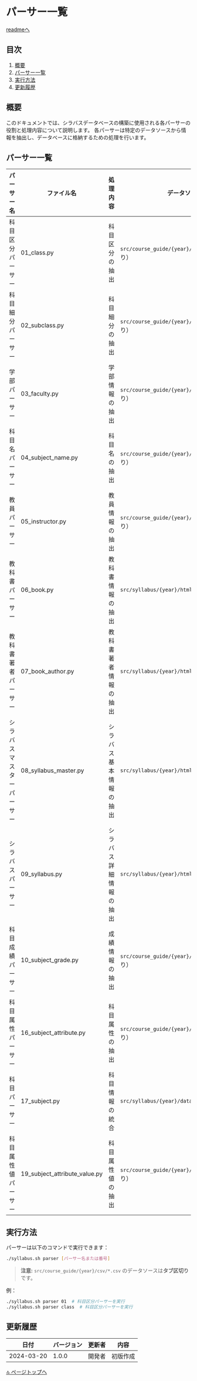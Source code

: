 # パーサー一覧

[readmeへ](../../README.md)

## 目次
1. [概要](#概要)
2. [パーサー一覧](#パーサー一覧)
3. [実行方法](#実行方法)
4. [更新履歴](#更新履歴)

## 概要

このドキュメントでは、シラバスデータベースの構築に使用される各パーサーの役割と処理内容について説明します。
各パーサーは特定のデータソースから情報を抽出し、データベースに格納するための処理を行います。

## パーサー一覧

| パーサー名 | ファイル名 | 処理内容 | データソース |
|------------|------------|----------|--------------|
| 科目区分パーサー | 01_class.py | 科目区分の抽出 | `src/course_guide/{year}/csv/*.csv`（タブ区切り） |
| 科目細分パーサー | 02_subclass.py | 科目細分の抽出 | `src/course_guide/{year}/csv/*.csv`（タブ区切り） |
| 学部パーサー | 03_faculty.py | 学部情報の抽出 | `src/course_guide/{year}/csv/*.csv`（タブ区切り） |
| 科目名パーサー | 04_subject_name.py | 科目名の抽出 | `src/course_guide/{year}/csv/*.csv`（タブ区切り） |
| 教員パーサー | 05_instructor.py | 教員情報の抽出 | `src/course_guide/{year}/csv/*.csv`（タブ区切り） |
| 教科書パーサー | 06_book.py | 教科書情報の抽出 | `src/syllabus/{year}/html/*.html` |
| 教科書著者パーサー | 07_book_author.py | 教科書著者情報の抽出 | `src/syllabus/{year}/html/*.html` |
| シラバスマスターパーサー | 08_syllabus_master.py | シラバス基本情報の抽出 | `src/syllabus/{year}/html/*.html` |
| シラバスパーサー | 09_syllabus.py | シラバス詳細情報の抽出 | `src/syllabus/{year}/html/*.html` |
| 科目成績パーサー | 10_subject_grade.py | 成績情報の抽出 | `src/course_guide/{year}/csv/*.csv`（タブ区切り） |
| 科目属性パーサー | 16_subject_attribute.py | 科目属性の抽出 | `src/course_guide/{year}/csv/*.csv`（タブ区切り） |
| 科目パーサー | 17_subject.py | 科目情報の統合 | `src/syllabus/{year}/data/syllabus_{year}.db` |
| 科目属性値パーサー | 19_subject_attribute_value.py | 科目属性値の抽出 | `src/course_guide/{year}/csv/*.csv`（タブ区切り） |

## 実行方法

パーサーは以下のコマンドで実行できます：

```bash
./syllabus.sh parser [パーサー名または番号]
```

> **注意:** `src/course_guide/{year}/csv/*.csv` のデータソースは**タブ区切り**です。

例：
```bash
./syllabus.sh parser 01  # 科目区分パーサーを実行
./syllabus.sh parser class  # 科目区分パーサーを実行
```

## 更新履歴

| 日付 | バージョン | 更新者 | 内容 |
|------|------------|--------|------|
| 2024-03-20 | 1.0.0 | 開発者 | 初版作成 |

[🔝 ページトップへ](#パーサー一覧) 